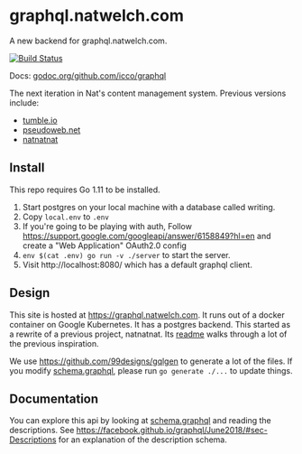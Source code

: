 # graphql.natwelch.com

A new backend for graphql.natwelch.com.

[![Build Status](https://travis-ci.org/icco/graphql.svg?branch=master)](https://travis-ci.org/icco/graphql)

Docs: [godoc.org/github.com/icco/graphql](https://godoc.org/github.com/icco/graphql)

The next iteration in Nat's content management system. Previous versions include:

 * [tumble.io](http://github.com/icco/tumble)
 * [pseudoweb.net](http://github.com/icco/pseudoweb)
 * [natnatnat](http://github.com/icco/natnatnat)


## Install

This repo requires Go 1.11 to be installed.

 1. Start postgres on your local machine with a database called writing.
 2. Copy `local.env` to `.env`
 3. If you're going to be playing with auth, Follow https://support.google.com/googleapi/answer/6158849?hl=en and create a "Web Application" OAuth2.0 config
 4. `env $(cat .env) go run -v ./server` to start the server.
 5. Visit http://localhost:8080/ which has a default graphql client.

## Design

This site is hosted at <https://graphql.natwelch.com>. It runs out of a docker container on Google Kubernetes. It has a postgres backend. This started as a rewrite of a previous project, natnatnat. Its [readme](https://github.com/icco/natnatnat/blob/master/README.md) walks through a lot of the previous inspiration.

We use https://github.com/99designs/gqlgen to generate a lot of the files. If you modify [schema.graphql](), please run `go generate ./...` to update things.

## Documentation

You can explore this api by looking at [schema.graphql]() and reading the descriptions. See https://facebook.github.io/graphql/June2018/#sec-Descriptions for an explanation of the description schema.
